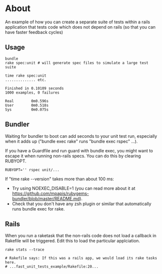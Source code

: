 # About

An example of how you can create a separate suite of tests within a rails application that tests code which does not depend on rails (so that you can have faster feedback cycles)

## Usage

    bundle
    rake spec:unit # will generate spec files to simulate a large test suite

    time rake spec:unit
    .............. etc.

    Finished in 0.10109 seconds
    1000 examples, 0 failures

    Real        0m0.596s
    User        0m0.518s
    Sys         0m0.075s

## Bundler

Waiting for bundler to boot can add seconds to your unit test run, especially when it adds up ("bundle exec rake" runs "bundle exec rspec" ...).

If you have a Guardfile and run guard with bundle exec, you might want to escape it when running non-rails specs. You can do this by clearing RUBYOPT.

    RUBYOPT='' rspec unit/...

If "time rake --version" takes more than about 100 ms:

* Try using NOEXEC_DISABLE=1 (you can read more about it at https://github.com/mpapis/rubygems-bundler/blob/master/README.md).
* Check that you don't have any zsh plugin or similar that automatically runs bundle exec for rake.

## Rails

When you run a raketask that the non-rails code does not load a callback in Rakefile will be triggered. Edit this to load the particular applciation.

    rake stats --trace

    # Rakefile says: If this was a rails app, we would load its rake tasks here.
    # ...fast_unit_tests_example/Rakefile:20...
